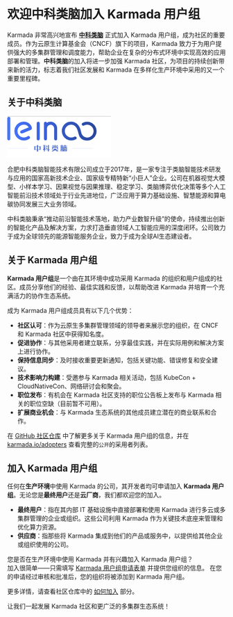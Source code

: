 # 欢迎中科类脑加入 Karmada 用户组

Karmada 非常高兴地宣布 **[中科类脑](http://www.leinao.ai/)** 正式加入 Karmada 用户组，成为社区的重要成员。作为云原生计算基金会（CNCF）旗下的项目，Karmada 致力于为用户提供强大的多集群管理和调度能力，帮助企业在复杂的分布式环境中实现高效的应用部署和管理。**中科类脑**的加入将进一步加强 Karmada 社区，为项目的持续创新带来新的活力，标志着我们社区发展和 Karmada 在多样化生产环境中采用的又一个重要里程碑。

## 关于中科类脑

![brain inspired](../../../../static/img/supporters/leinao.png)

合肥中科类脑智能技术有限公司成立于2017年，是一家专注于类脑智能技术研发与应用的国家高新技术企业、国家级专精特新“小巨人”企业。公司在机器视觉大模型、小样本学习、因果视觉与因果推理、稳定学习、类脑博弈优化决策等多个人工智能前沿技术领域处于行业先进地位，广泛应用于算力基础设施、智慧能源和算电碳协同发展三大业务领域。

中科类脑秉承“推动前沿智能技术落地，助力产业数智升级”的使命，持续推出创新的智能化产品及解决方案，力求打造垂直领域人工智能应用的深度闭环。公司致力于成为全球领先的能源智能服务企业，致力于成为全球AI生态建设者。

## 关于 Karmada 用户组

**Karmada 用户组**是一个由在其环境中成功采用 Karmada 的组织和用户组成的社区。成员分享他们的经验、最佳实践和反馈，以帮助改进 Karmada 并培育一个充满活力的协作生态系统。

成为 Karmada 用户组成员具有以下几个优势：

- **社区认可**：作为云原生多集群管理领域的领导者来展示您的组织，在 CNCF 和 Karmada 社区中获得知名度。
- **促进协作**：与其他采用者建立联系，分享最佳实践，并在实际用例和解决方案上进行协作。
- **保持信息同步**：及时接收重要更新通知，包括关键功能、错误修复和安全建议。
- **技术影响力构建**：受邀参与 Karmada 相关活动，包括 KubeCon + CloudNativeCon、网络研讨会和聚会。
- **职位发布**：有机会在 Karmada 社区支持的职位公告板上发布与 Karmada 相关的职位空缺（目前暂不可用）。
- **扩展商业机会**：与 Karmada 生态系统的其他成员建立潜在的商业联系和合作。

在 [GitHub 社区仓库](https://github.com/karmada-io/community/tree/main/adopter-group) 中了解更多关于 Karmada 用户组的信息，并在 [karmada.io/adopters](https://karmada.io/adopters) 查看完整的`公开`的采用者列表。

## 加入 Karmada 用户组

任何在**生产环境**中使用 Karmada 的公司，其开发者均可申请加入 **Karmada 用户组**。无论您是**最终用户**还是**云厂商**，我们都欢迎您的加入。

- **最终用户**：指在其内部 IT 基础设施中直接部署和使用 Karmada 进行多云或多集群管理的企业或组织。这些公司利用 Karmada 作为关键技术底座来管理和优化算力资源。
- **供应商**：指那些将 Karmada 集成到他们的产品或服务中，以提供给其他企业或组织使用的公司。

您是否在生产环境中使用 Karmada 并有兴趣加入 Karmada 用户组？  
加入很简单——只需填写 [Karmada 用户组申请表单](https://github.com/karmada-io/karmada/issues/4540) 并提供您组织的信息。
在您的申请经过审核和批准后，您的组织将被添加到 Karmada 用户组。

更多详情，请查看社区仓库中的 [如何加入](https://github.com/karmada-io/community/tree/main/adopter-group#how-to-join) 部分。

让我们一起发展 Karmada 社区和更广泛的多集群生态系统！
